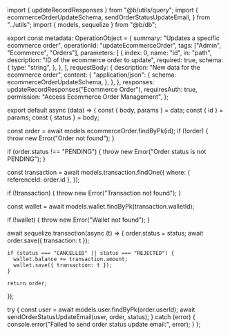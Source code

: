 import { updateRecordResponses } from "@b/utils/query";
import {
  ecommerceOrderUpdateSchema,
  sendOrderStatusUpdateEmail,
} from "../utils";
import { models, sequelize } from "@b/db";

export const metadata: OperationObject = {
  summary: "Updates a specific ecommerce order",
  operationId: "updateEcommerceOrder",
  tags: ["Admin", "Ecommerce", "Orders"],
  parameters: [
    {
      index: 0,
      name: "id",
      in: "path",
      description: "ID of the ecommerce order to update",
      required: true,
      schema: {
        type: "string",
      },
    },
  ],
  requestBody: {
    description: "New data for the ecommerce order",
    content: {
      "application/json": {
        schema: ecommerceOrderUpdateSchema,
      },
    },
  },
  responses: updateRecordResponses("Ecommerce Order"),
  requiresAuth: true,
  permission: "Access Ecommerce Order Management",
};

export default async (data) => {
  const { body, params } = data;
  const { id } = params;
  const { status } = body;

  const order = await models.ecommerceOrder.findByPk(id);
  if (!order) {
    throw new Error("Order not found");
  }

  if (order.status !== "PENDING") {
    throw new Error("Order status is not PENDING");
  }

  const transaction = await models.transaction.findOne({
    where: { referenceId: order.id },
  });

  if (!transaction) {
    throw new Error("Transaction not found");
  }

  const wallet = await models.wallet.findByPk(transaction.walletId);

  if (!wallet) {
    throw new Error("Wallet not found");
  }

  await sequelize.transaction(async (t) => {
    order.status = status;
    await order.save({ transaction: t });

    if (status === "CANCELLED" || status === "REJECTED") {
      wallet.balance += transaction.amount;
      wallet.save({ transaction: t });
    }

    return order;
  });

  try {
    const user = await models.user.findByPk(order.userId);
    await sendOrderStatusUpdateEmail(user, order, status);
  } catch (error) {
    console.error("Failed to send order status update email:", error);
  }
};
